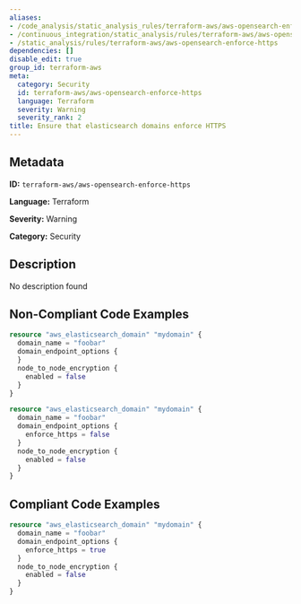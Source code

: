 ```yaml
---
aliases:
- /code_analysis/static_analysis_rules/terraform-aws/aws-opensearch-enforce-https
- /continuous_integration/static_analysis/rules/terraform-aws/aws-opensearch-enforce-https
- /static_analysis/rules/terraform-aws/aws-opensearch-enforce-https
dependencies: []
disable_edit: true
group_id: terraform-aws
meta:
  category: Security
  id: terraform-aws/aws-opensearch-enforce-https
  language: Terraform
  severity: Warning
  severity_rank: 2
title: Ensure that elasticsearch domains enforce HTTPS
---
```

<!--  SOURCED FROM https://github.com/DataDog/datadog-static-analyzer-rule-docs -->


## Metadata
**ID:** `terraform-aws/aws-opensearch-enforce-https`

**Language:** Terraform

**Severity:** Warning

**Category:** Security

## Description
No description found

## Non-Compliant Code Examples
```terraform
resource "aws_elasticsearch_domain" "mydomain" {
  domain_name = "foobar"
  domain_endpoint_options {
  }
  node_to_node_encryption {
    enabled = false
  }
}
```

```terraform
resource "aws_elasticsearch_domain" "mydomain" {
  domain_name = "foobar"
  domain_endpoint_options {
    enforce_https = false
  }
  node_to_node_encryption {
    enabled = false
  }
}
```

## Compliant Code Examples
```terraform
resource "aws_elasticsearch_domain" "mydomain" {
  domain_name = "foobar"
  domain_endpoint_options {
    enforce_https = true
  }
  node_to_node_encryption {
    enabled = false
  }
}
```
